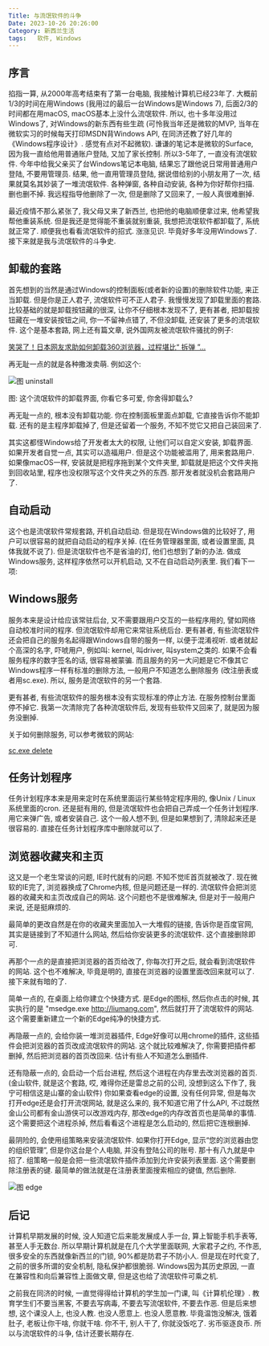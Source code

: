 ```yaml
---
Title: 与流氓软件的斗争
Date: 2023-10-26 20:26:00
Category: 新西兰生活
tags:   软件, Windows
---
```


## 序言

掐指一算, 从2000年高考结束有了第一台电脑, 我接触计算机已经23年了. 大概前1/3的时间在用Windows (我用过的最后一台Windows是Windows 7), 后面2/3的时间都在用macOS, macOS基本上没什么流氓软件. 所以, 也十多年没用过Windows了, 对Windows的新东西有些生疏 (可怜我当年还是微软的MVP, 当年在微软实习的时候每天打印MSDN背Windows API, 在同济还教了好几年的《Windows程序设计》. 感觉有点对不起微软). 谦谦的笔记本是微软的Surface, 因为我一直给他用普通账户登陆, 又加了家长控制. 所以3-5年了, 一直没有流氓软件. 今年中给我父亲买了台Windows笔记本电脑, 结果忘了跟他说日常用普通用户登陆, 不要用管理员. 结果, 他一直用管理员登陆, 据说借给别的小朋友用了一次, 结果就莫名其妙装了一堆流氓软件. 各种弹窗, 各种自动安装, 各种为你好帮你扫描. 删也删不掉. 我远程指导他删除了一次, 但是删除了又回来了, 一般人真很难删掉. 

最近疫情不那么紧张了, 我父母又来了新西兰, 也把他的电脑顺便拿过来, 他希望我帮他重装系统. 但是我还是觉得能不重装就别重装, 我想把流氓软件都卸载了, 系统就正常了. 顺便我也看看流氓软件的招式. 涨涨见识. 毕竟好多年没用Windows了. 接下来就是我与流氓软件的斗争史. 

## 卸载的套路

首先想到的当然是通过Windows的控制面板(或者新的设置)的删除软件功能, 来正当卸载. 但是你是正人君子, 流氓软件可不正人君子. 我慢慢发现了卸载里面的套路. 比较基础的就是卸载按钮藏的很深, 让你不仔细根本发现不了, 更有甚者, 把卸载按钮藏在一堆安装按钮之间, 你一不留神点错了, 不但没卸载, 还安装了更多的流氓软件. 这个是基本套路, 网上还有篇文章, 说外国网友被流氓软件骚扰的例子: 

[笑哭了！日本网友求助如何卸载360浏览器，过程堪比“ 拆弹 ”...](https://cloud.tencent.com/developer/article/1962755?areaId=106001)

再无耻一点的就是各种撒泼卖萌. 例如这个:

![图 uninstall](/uploads/2023/malware-uninstall.png)

图: 这个流氓软件的卸载界面, 你看它多可爱, 你舍得卸载么?

再无耻一点的, 根本没有卸载功能. 你在控制面板里面点卸载, 它直接告诉你不能卸载. 还有的是主程序卸载掉了, 但是还留着一个服务, 不知不觉它又把自己装回来了.

其实这都怪Windows给了开发者太大的权限, 让他们可以自定义安装, 卸载界面. 如果开发者自觉一点, 其实可以造福用户. 但是这个功能被滥用了, 用来套路用户. 如果像macOS一样, 安装就是把程序拖到某个文件夹里, 卸载就是把这个文件夹拖到回收站里, 程序也没权限写这个文件夹之外的东西. 那开发者就没机会套路用户了. 

## 自动启动

这个也是流氓软件常规套路, 开机自动启动. 但是现在Windows做的比较好了, 用户可以很容易的就把自动启动的程序关掉. (在任务管理器里面, 或者设置里面, 具体我就不说了). 但是流氓软件也不是省油的灯, 他们也想到了新的办法. 做成Windows服务, 这样程序依然可以开机启动, 又不在自动启动列表里. 我们看下一项:

## Windows服务

服务本来是设计给应该常驻后台, 又不需要跟用户交互的一些程序用的, 譬如网络自动校准时间的程序. 但流氓软件却用它来常驻系统后台. 更有甚者, 有些流氓软件还会把自己的服务名起得跟Windows自带的服务一样, 以便于混淆视听. 或者就起个高深的名字, 吓唬用户, 例如叫: kernel, 叫driver, 叫system之类的. 如果不会看服务程序的数字签名的话, 很容易被蒙骗. 而且服务的另一大问题是它不像其它Windows程序一样有标准的删除方法, 一般用户不知道怎么删除服务 (改注册表或者用sc.exe). 所以, 服务是流氓软件的另一个套路.

更有甚者, 有些流氓软件的服务根本没有实现标准的停止方法. 在服务控制台里面停不掉它. 我第一次清除完了各种流氓软件后, 发现有些软件又回来了, 就是因为服务没删掉. 

关于如何删除服务, 可以参考微软的网站:

[sc.exe delete](https://learn.microsoft.com/zh-cn/windows-server/administration/windows-commands/sc-delete)

## 任务计划程序

任务计划程序本来是用来定时在系统里面运行某些特定程序用的, 像Unix / Linux系统里面的cron. 还是挺有用的, 但是流氓软件也会把自己弄成一个任务计划程序. 用它来弹广告, 或者安装自己. 这个一般人想不到, 但是如果想到了, 清除起来还是很容易的. 直接在任务计划程序库中删除就可以了.

## 浏览器收藏夹和主页

这又是一个老生常谈的问题, IE时代就有的问题. 不知不觉IE首页就被改了. 现在微软的IE完了, 浏览器换成了Chrome内核, 但是问题还是一样的. 流氓软件会把浏览器的收藏夹和主页改成自己的网站. 这个问题也不是很难解决, 但是对于一般用户来说, 还是挺麻烦的. 

最简单的更改自然是在你的收藏夹里面加入一大堆假的链接, 告诉你是百度官网, 其实是链接到了不知道什么网站, 然后给你安装更多的流氓软件. 这个直接删除即可.

再那个一点的是直接把浏览器的首页给改了, 你每次打开之后, 就会看到流氓软件的网站. 这个也不难解决, 毕竟是明的, 直接在浏览器的设置里面改回来就可以了. 接下来就有暗的了.

简单一点的, 在桌面上给你建立个快捷方式. 是Edge的图标, 然后你点击的时候, 其实执行的是 "msedge.exe http://liumang.com", 然后就打开了流氓软件的网站. 这个需要重新建立一个新的Edge纯净的快捷方式.

再隐蔽一点的, 会给你装一堆浏览器插件, Edge好像可以用chrome的插件, 这些插件会把浏览器的首页改成流氓软件的网站. 这个就比较难解决了, 你需要把插件都删掉, 然后把浏览器的首页改回来. 估计有些人不知道怎么删插件. 

还有隐蔽一点的, 会启动一个后台进程, 然后这个进程在内存里去改浏览器的首页. (金山软件, 就是这个套路, 哎, 难得你还是雷总之前的公司, 没想到这么下作了, 我宁可相信这是山寨的金山软件) 你如果查看edge的设置, 没有任何异常, 但是每次打开edge还是会打开流氓网站, 就是这么来的, 我不知道它用了什么API, 不过既然金山公司都有金山游侠可以改游戏内存, 那改edge的内存改首页也是简单的事情. 这个需要把这个进程杀掉, 然后看看这个进程是怎么启动的, 然后把它连根删掉.

最阴险的, 会使用组策略来安装流氓软件. 如果你打开Edge, 显示“您的浏览器由您的组织管理”, 但是你这台是个人电脑, 并没有登陆公司的账号. 那十有八九就是中招了. 组策略一般是会把一些流氓软件插件添加到允许安装列表里面. 这个需要删除注册表的键. 最简单的做法就是在注册表里面搜索相应的键值, 然后删除.

![图 edge](/uploads/2023/malware-edge.png)

## 后记

计算机早期发展的时候, 没人知道它后来能发展成人手一台, 算上智能手机手表等, 甚至人手无数台. 所以早期计算机就是在几个大学里面联网, 大家君子之约, 不作恶, 很多安全的东西就像新西兰的门锁, 90%都是防君子不防小人. 但是现在时代变了, 之前的很多所谓的安全机制, 隐私保护都很脆弱. Windows因为其历史原因, 一直在兼容性和向后兼容性上面做文章, 但是这也给了流氓软件可乘之机.

之前我在同济的时候, 一直觉得得给计算机的学生加一门课, 叫《计算机伦理》. 教育学生们不要当黑客, 不要去写病毒, 不要去写流氓软件, 不要去作恶. 但是后来想想, 这个课没人上, 也没人教. 也没人愿意上. 也没人愿意教. 毕竟温饱没解决, 饿着肚子, 老板让你干啥, 你就干啥. 你不干, 别人干了, 你就没饭吃了. 劣币驱逐良币. 所以与流氓软件的斗争, 估计还要长期存在. 
